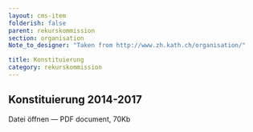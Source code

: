 ```yaml
---
layout: cms-item
folderish: false
parent: rekurskommission
section: organisation
Note_to_designer: "Taken from http://www.zh.kath.ch/organisation/"

title: Konstituierung
category: rekurskommission
---
```



## Konstituierung 2014-2017
Datei öffnen — PDF document, 70Kb